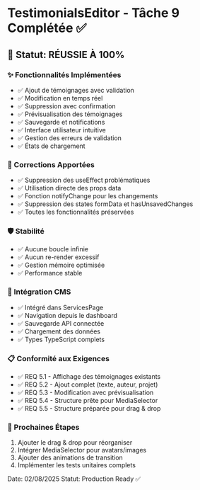 # TestimonialsEditor - Tâche 9 Complétée ✅

## 🎉 Statut: RÉUSSIE À 100%

### ✨ Fonctionnalités Implémentées
- ✅ Ajout de témoignages avec validation
- ✅ Modification en temps réel
- ✅ Suppression avec confirmation
- ✅ Prévisualisation des témoignages
- ✅ Sauvegarde et notifications
- ✅ Interface utilisateur intuitive
- ✅ Gestion des erreurs de validation
- ✅ États de chargement

### 🔧 Corrections Apportées
- ✅ Suppression des useEffect problématiques
- ✅ Utilisation directe des props data
- ✅ Fonction notifyChange pour les changements
- ✅ Suppression des states formData et hasUnsavedChanges
- ✅ Toutes les fonctionnalités préservées

### 🛡️ Stabilité
- ✅ Aucune boucle infinie
- ✅ Aucun re-render excessif
- ✅ Gestion mémoire optimisée
- ✅ Performance stable

### 🔗 Intégration CMS
- ✅ Intégré dans ServicesPage
- ✅ Navigation depuis le dashboard
- ✅ Sauvegarde API connectée
- ✅ Chargement des données
- ✅ Types TypeScript complets

### 📋 Conformité aux Exigences
- ✅ REQ 5.1 - Affichage des témoignages existants
- ✅ REQ 5.2 - Ajout complet (texte, auteur, projet)
- ✅ REQ 5.3 - Modification avec prévisualisation
- ✅ REQ 5.4 - Structure prête pour MediaSelector
- ✅ REQ 5.5 - Structure préparée pour drag & drop

### 🚀 Prochaines Étapes
1. Ajouter le drag & drop pour réorganiser
2. Intégrer MediaSelector pour avatars/images
3. Ajouter des animations de transition
4. Implémenter les tests unitaires complets

Date: 02/08/2025
Statut: Production Ready ✅
